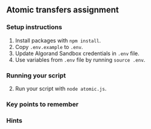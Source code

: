 ## Atomic transfers assignment

### Setup instructions
1. Install packages with `npm install`.
2. Copy `.env.example` to `.env`.
3. Update Algorand Sandbox credentials in `.env` file.
4. Use variables from `.env` file by running `source .env`.

### Running your script
2. Run your script with `node atomic.js`.

### Key points to remember

### Hints